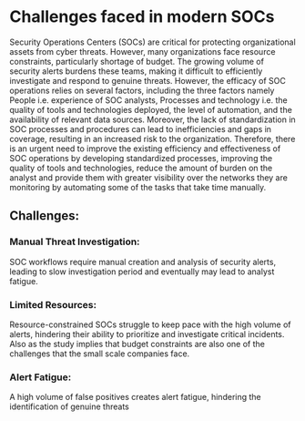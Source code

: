 # Challenges faced in modern SOCs

Security Operations Centers (SOCs) are critical for protecting organizational assets from cyber threats. However, many organizations face resource constraints, particularly shortage of budget. The growing volume of security alerts burdens these teams, making it difficult to efficiently investigate and respond to genuine threats. However, the efficacy of SOC operations relies on several factors, including the three factors namely People i.e. experience of SOC analysts, Processes and technology i.e. the quality of tools and technologies deployed, the level of automation, and the availability of relevant data sources. Moreover, the lack of standardization in SOC processes and procedures can lead to inefficiencies and gaps in coverage, resulting in an increased risk to the organization. Therefore, there is an urgent need to improve the existing efficiency and effectiveness of SOC operations by developing standardized processes, improving the quality of tools and technologies, reduce the amount of burden on the analyst and provide them with greater visibility over the networks they are monitoring by automating some of the tasks that take time manually.&#x20;

## Challenges:&#x20;

### Manual Threat Investigation:&#x20;

SOC workflows require manual creation and analysis of security alerts, leading to slow investigation period and eventually may lead to analyst fatigue.&#x20;

### Limited Resources:&#x20;

Resource-constrained SOCs struggle to keep pace with the high volume of alerts, hindering their ability to prioritize and investigate critical incidents. Also as the study implies that budget constraints are also one of the challenges that the small scale companies face.&#x20;

### Alert Fatigue:&#x20;

A high volume of false positives creates alert fatigue, hindering the identification of genuine threats
